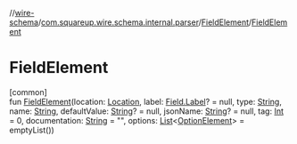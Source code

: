 //[wire-schema](../../../index.md)/[com.squareup.wire.schema.internal.parser](../index.md)/[FieldElement](index.md)/[FieldElement](-field-element.md)

# FieldElement

[common]\
fun [FieldElement](-field-element.md)(location: [Location](../../com.squareup.wire.schema/-location/index.md), label: [Field.Label](../../com.squareup.wire.schema/-field/-label/index.md)? = null, type: [String](https://kotlinlang.org/api/latest/jvm/stdlib/kotlin/-string/index.html), name: [String](https://kotlinlang.org/api/latest/jvm/stdlib/kotlin/-string/index.html), defaultValue: [String](https://kotlinlang.org/api/latest/jvm/stdlib/kotlin/-string/index.html)? = null, jsonName: [String](https://kotlinlang.org/api/latest/jvm/stdlib/kotlin/-string/index.html)? = null, tag: [Int](https://kotlinlang.org/api/latest/jvm/stdlib/kotlin/-int/index.html) = 0, documentation: [String](https://kotlinlang.org/api/latest/jvm/stdlib/kotlin/-string/index.html) = "", options: [List](https://kotlinlang.org/api/latest/jvm/stdlib/kotlin.collections/-list/index.html)&lt;[OptionElement](../-option-element/index.md)&gt; = emptyList())
